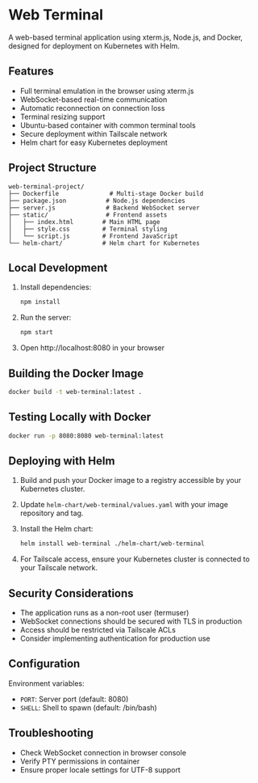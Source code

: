 # Web Terminal

A web-based terminal application using xterm.js, Node.js, and Docker, designed for deployment on Kubernetes with Helm.

## Features

- Full terminal emulation in the browser using xterm.js
- WebSocket-based real-time communication
- Automatic reconnection on connection loss
- Terminal resizing support
- Ubuntu-based container with common terminal tools
- Secure deployment within Tailscale network
- Helm chart for easy Kubernetes deployment

## Project Structure

```
web-terminal-project/
├── Dockerfile              # Multi-stage Docker build
├── package.json           # Node.js dependencies
├── server.js              # Backend WebSocket server
├── static/                # Frontend assets
│   ├── index.html        # Main HTML page
│   ├── style.css         # Terminal styling
│   └── script.js         # Frontend JavaScript
└── helm-chart/           # Helm chart for Kubernetes
```

## Local Development

1. Install dependencies:
   ```bash
   npm install
   ```

2. Run the server:
   ```bash
   npm start
   ```

3. Open http://localhost:8080 in your browser

## Building the Docker Image

```bash
docker build -t web-terminal:latest .
```

## Testing Locally with Docker

```bash
docker run -p 8080:8080 web-terminal:latest
```

## Deploying with Helm

1. Build and push your Docker image to a registry accessible by your Kubernetes cluster.

2. Update `helm-chart/web-terminal/values.yaml` with your image repository and tag.

3. Install the Helm chart:
   ```bash
   helm install web-terminal ./helm-chart/web-terminal
   ```

4. For Tailscale access, ensure your Kubernetes cluster is connected to your Tailscale network.

## Security Considerations

- The application runs as a non-root user (termuser)
- WebSocket connections should be secured with TLS in production
- Access should be restricted via Tailscale ACLs
- Consider implementing authentication for production use

## Configuration

Environment variables:
- `PORT`: Server port (default: 8080)
- `SHELL`: Shell to spawn (default: /bin/bash)

## Troubleshooting

- Check WebSocket connection in browser console
- Verify PTY permissions in container
- Ensure proper locale settings for UTF-8 support
